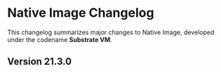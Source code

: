 # Native Image Changelog

This changelog summarizes major changes to Native Image, developed under the codename **Substrate VM**.

## Version 21.3.0 
